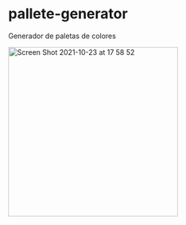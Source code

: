 # pallete-generator
Generador de paletas de colores

<img width="341" alt="Screen Shot 2021-10-23 at 17 58 52" src="https://user-images.githubusercontent.com/26985597/138571430-dec9e2d1-49c3-4d74-a8c7-21b98da1a6cd.png">
